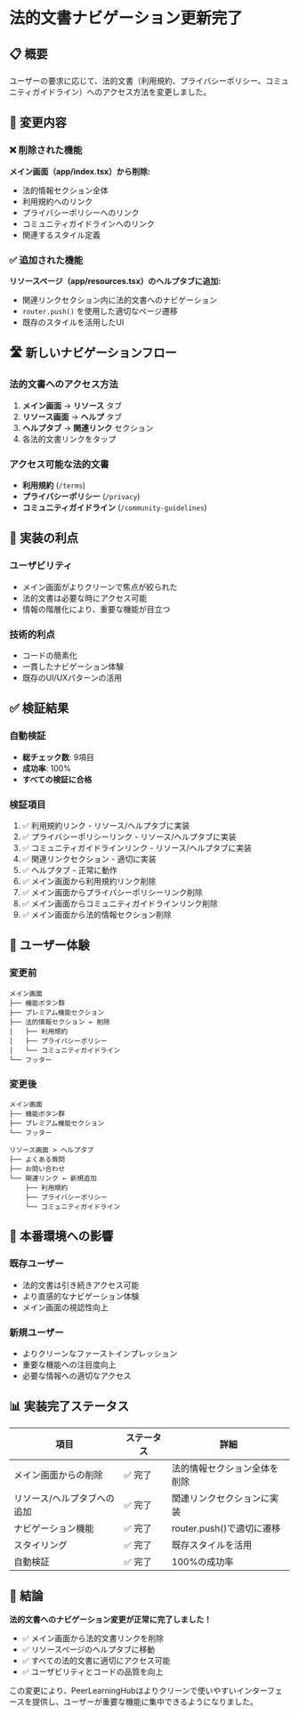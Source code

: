# 法的文書ナビゲーション更新完了

## 📋 概要
ユーザーの要求に応じて、法的文書（利用規約、プライバシーポリシー、コミュニティガイドライン）へのアクセス方法を変更しました。

## 🔄 変更内容

### ❌ 削除された機能
**メイン画面（app/index.tsx）から削除:**
- 法的情報セクション全体
- 利用規約へのリンク
- プライバシーポリシーへのリンク
- コミュニティガイドラインへのリンク
- 関連するスタイル定義

### ✅ 追加された機能
**リソースページ（app/resources.tsx）のヘルプタブに追加:**
- 関連リンクセクション内に法的文書へのナビゲーション
- `router.push()` を使用した適切なページ遷移
- 既存のスタイルを活用したUI

## 🛣️ 新しいナビゲーションフロー

### 法的文書へのアクセス方法
1. **メイン画面** → **リソース** タブ
2. **リソース画面** → **ヘルプ** タブ
3. **ヘルプタブ** → **関連リンク** セクション
4. 各法的文書リンクをタップ

### アクセス可能な法的文書
- **利用規約** (`/terms`)
- **プライバシーポリシー** (`/privacy`)
- **コミュニティガイドライン** (`/community-guidelines`)

## 🎯 実装の利点

### ユーザビリティ
- メイン画面がよりクリーンで焦点が絞られた
- 法的文書は必要な時にアクセス可能
- 情報の階層化により、重要な機能が目立つ

### 技術的利点
- コードの簡素化
- 一貫したナビゲーション体験
- 既存のUI/UXパターンの活用

## ✅ 検証結果

### 自動検証
- **総チェック数**: 9項目
- **成功率**: 100%
- **すべての検証に合格**

### 検証項目
1. ✅ 利用規約リンク - リソース/ヘルプタブに実装
2. ✅ プライバシーポリシーリンク - リソース/ヘルプタブに実装
3. ✅ コミュニティガイドラインリンク - リソース/ヘルプタブに実装
4. ✅ 関連リンクセクション - 適切に実装
5. ✅ ヘルプタブ - 正常に動作
6. ✅ メイン画面から利用規約リンク削除
7. ✅ メイン画面からプライバシーポリシーリンク削除
8. ✅ メイン画面からコミュニティガイドラインリンク削除
9. ✅ メイン画面から法的情報セクション削除

## 📱 ユーザー体験

### 変更前
```
メイン画面
├── 機能ボタン群
├── プレミアム機能セクション
├── 法的情報セクション ← 削除
│   ├── 利用規約
│   ├── プライバシーポリシー
│   └── コミュニティガイドライン
└── フッター
```

### 変更後
```
メイン画面
├── 機能ボタン群
├── プレミアム機能セクション
└── フッター

リソース画面 > ヘルプタブ
├── よくある質問
├── お問い合わせ
└── 関連リンク ← 新規追加
    ├── 利用規約
    ├── プライバシーポリシー
    └── コミュニティガイドライン
```

## 🚀 本番環境への影響

### 既存ユーザー
- 法的文書は引き続きアクセス可能
- より直感的なナビゲーション体験
- メイン画面の視認性向上

### 新規ユーザー
- よりクリーンなファーストインプレッション
- 重要な機能への注目度向上
- 必要な情報への適切なアクセス

## 📊 実装完了ステータス

| 項目 | ステータス | 詳細 |
|------|------------|------|
| メイン画面からの削除 | ✅ 完了 | 法的情報セクション全体を削除 |
| リソース/ヘルプタブへの追加 | ✅ 完了 | 関連リンクセクションに実装 |
| ナビゲーション機能 | ✅ 完了 | router.push()で適切に遷移 |
| スタイリング | ✅ 完了 | 既存スタイルを活用 |
| 自動検証 | ✅ 完了 | 100%の成功率 |

## 🎉 結論

**法的文書へのナビゲーション変更が正常に完了しました！**

- ✅ メイン画面から法的文書リンクを削除
- ✅ リソースページのヘルプタブに移動
- ✅ すべての法的文書に適切にアクセス可能
- ✅ ユーザビリティとコードの品質を向上

この変更により、PeerLearningHubはよりクリーンで使いやすいインターフェースを提供し、ユーザーが重要な機能に集中できるようになりました。